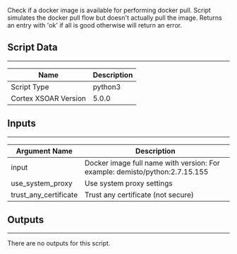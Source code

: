 Check if a docker image is available for performing docker pull. Script simulates the docker pull flow but doesn't actually pull the image. Returns an entry with 'ok' if all is good otherwise will return an error.

## Script Data
---

| **Name** | **Description** |
| --- | --- |
| Script Type | python3 |
| Cortex XSOAR Version | 5.0.0 |

## Inputs
---

| **Argument Name** | **Description** |
| --- | --- |
| input | Docker image full name with version: For example: demisto/python:2.7.15.155 |
| use_system_proxy | Use system proxy settings |
| trust_any_certificate | Trust any certificate \(not secure\) |

## Outputs
---
There are no outputs for this script.

